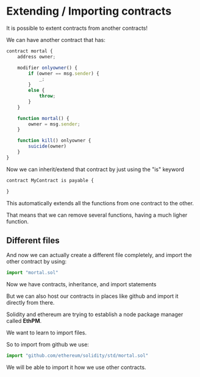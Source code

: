 # Extending / Importing contracts

It is possible to extent contracts from another contracts!

We can have another contract that has:

``` javascript
contract mortal {
    address owner;

    modifier onlyowner() {
        if (owner == msg.sender) {
            _;
        }
        else {
            throw;
        }
    }

    function mortal() {
        owner = msg.sender;
    }

    function kill() onlyowner {
        suicide(owner)
    }
}
```

Now we can inherit/extend that contract by just using the "is" keyword

``` javascript
contract MyContract is payable {

}
```

This automatically extends all the functions from one contract to the other.

That means that we can remove several functions, having a much ligher function.

## Different files

And now we can actually create a different file completely, and import the other contract by using:

``` javascript
import "mortal.sol"
```

Now we have contracts, inheritance, and import statements

But we can also host our contracts in places like github and import it directly from there.

Solidity and ethereum are trying to establish a node package manager called **EthPM**.

We want to learn to import files.

So to import from github we use:

``` javascript
import "github.com/ethereum/solidity/std/mortal.sol"
```

We will be able to import it how we use other contracts.





